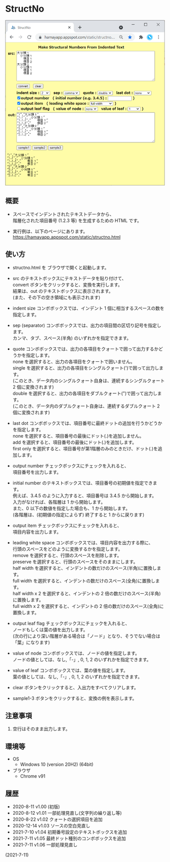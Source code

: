 # StructNo

![image](image.png)

## 概要
- スペースでインデントされたテキストデータから、  
  階層化された項目番号 (1.2.3 等) を生成するための HTML です。

- 実行例は、以下のページにあります。  
  https://hamayapp.appspot.com/static/structno.html


## 使い方
- structno.html を ブラウザで開くと起動します。

- src のテキストボックスにテキストデータを貼り付けて、  
  convert ボタンをクリックすると、変換を実行します。  
  結果は、out のテキストボックスに表示されます。  
  (また、その下の空き領域にも表示されます)

- indent size コンボボックスでは、インデント 1 個に相当するスペースの数を指定します。

- sep (separator) コンボボックスでは、出力の項目間の区切り記号を指定します。  
  カンマ、タブ、スペース(半角) のいずれかを指定できます。

- quote コンボボックスでは、出力の各項目をクォートで囲って出力するかどうかを指定します。  
  none を選択すると、出力の各項目をクォートで囲いません。  
  single を選択すると、出力の各項目をシングルクォート(')で囲って出力します。  
  (このとき、データ内のシングルクォート自身は、連続するシングルクォート 2 個に変換されます)  
  double を選択すると、出力の各項目をダブルクォート(")で囲って出力します。  
  (このとき、データ内のダブルクォート自身は、連続するダブルクォート 2 個に変換されます)

- last dot コンボボックスでは、項目番号に最終ドットの追加を行うかどうかを指定します。  
  none を選択すると、項目番号の最後にドット(.)を追加しません。  
  add を選択すると、項目番号の最後にドット(.)を追加します。  
  first only を選択すると、項目番号が第1階層のみのときだけ、ドット(.)を追加します。

- output number チェックボックスにチェックを入れると、  
  項目番号を出力します。

- initial number のテキストボックスでは、項目番号の初期値を指定できます。  
  例えば、3.4.5 のように入力すると、項目番号は 3.4.5 から開始します。  
  入力がなければ、各階層は 1 から開始します。  
  また、0 以下の数値を指定した場合も、1 から開始します。  
  (各階層は、(初期値の指定によらず) 終了すると 1 からに戻ります)

- output item チェックボックスにチェックを入れると、  
  項目内容を出力します。

- leading white space コンボボックスでは、項目内容を出力する際に、  
  行頭のスペースをどのように変換するかを指定します。  
  remove を選択すると、行頭のスペースを削除します。  
  preserve を選択すると、行頭のスペースをそのままにします。  
  half width を選択すると、インデントの数だけのスペース(半角)に置換します。  
  full width を選択すると、インデントの数だけのスペース(全角)に置換します。  
  half width x 2 を選択すると、インデントの 2 倍の数だけのスペース(半角)に置換します。  
  full width x 2 を選択すると、インデントの 2 倍の数だけのスペース(全角)に置換します。

- output leaf flag チェックボックスにチェックを入れると、  
  ノードもしくは葉の値を出力します。  
  (次の行により深い階層がある場合は「ノード」となり、そうでない場合は「葉」になります)


- value of node コンボボックスでは、ノードの値を指定します。  
  ノードの値としては、なし,「-」, 0, 1, 2 のいずれかを指定できます。

- value of leaf コンボボックスでは、葉の値を指定します。  
  葉の値としては、なし,「-」, 0, 1, 2 のいずれかを指定できます。

- clear ボタンをクリックすると、入出力をすべてクリアします。

- sample1-3 ボタンをクリックすると、変換の例を表示します。


## 注意事項
1. 空行はそのまま出力します。


## 環境等
- OS
  - Windows 10 (version 20H2) (64bit)
- ブラウザ
  - Chrome v91

## 履歴
- 2020-8-11  v1.00 (初版)
- 2020-8-12  v1.01 一部処理見直し(文字列の繰り返し等)
- 2020-8-22  v1.02 クォートの選択項目を追加
- 2020-12-14 v1.03 ソースの空白見直し
- 2021-7-10  v1.04 初期番号設定のテキストボックスを追加
- 2021-7-11  v1.05 最終ドット種別のコンボボックスを追加
- 2021-7-11  v1.06 一部処理見直し


(2021-7-11)
